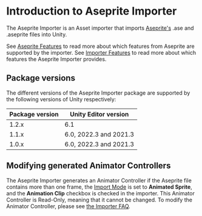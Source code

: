# Introduction to Aseprite Importer

The Aseprite Importer is an Asset importer that imports [Aseprite's](https://www.aseprite.org/) .ase and .aseprite files into Unity.

See [Aseprite Features](AsepriteFeatures) to read more about which features from Aseprite are supported by the importer. See [Importer Features](ImporterFeatures) to read more about which features the Aseprite Importer provides.

## Package versions

The different versions of the Aseprite Importer package are supported by the following versions of Unity respectively:

Package version  | Unity Editor version
--|--
1.2.x |  6.1
1.1.x  |  6.0, 2022.3 and 2021.3
1.0.x  |  6.0, 2022.3 and 2021.3

## Modifying generated Animator Controllers

The Aseprite Importer generates an Animator Controller if the Aseprite file contains more than one frame, the [Import Mode](ImporterFeatures#general) is set to **Animated Sprite**, and the **Animation Clip** checkbox is checked in the importer. This Animator Controller is Read-Only, meaning that it cannot be changed. To modify the Animator Controller, please see [the Importer FAQ](ImporterFAQ#how-to-make-changes-to-an-animator-controller).